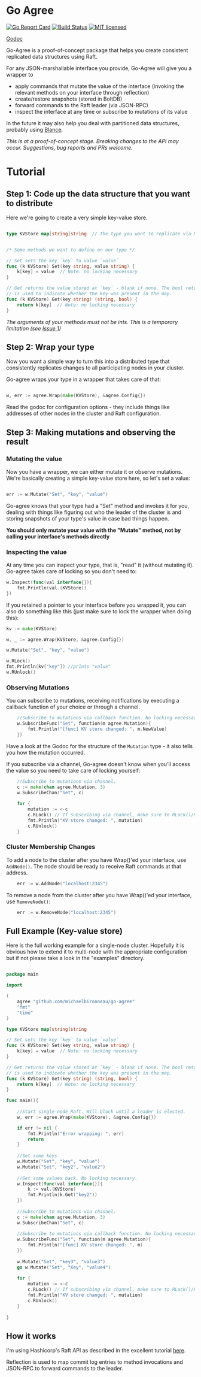 # Go Agree

[![Go Report Card](http://goreportcard.com/badge/github.com/michaelbironneau/go-agree)](https://goreportcard.com/report/github.com/michaelbironneau/go-agree)
[![Build Status](https://travis-ci.org/michaelbironneau/go-agree.svg?branch=master)](https://travis-ci.org/michaelbironneau/go-agree/)
[![MIT licensed](https://img.shields.io/badge/license-MIT-blue.svg)](https://raw.githubusercontent.com/michaelbironneau/go-agree/master/LICENSE.md)


[Godoc](https://godoc.org/github.com/michaelbironneau/go-agree)

Go-Agree is a proof-of-concept package that helps you create consistent replicated data structures using Raft. 

For any JSON-marshallable interface you provide, Go-Agree will give you a wrapper to

* apply commands that mutate the value of the interface (invoking the relevant methods on your interface through reflection)
* create/restore snapshots (stored in BoltDB)
* forward commands to the Raft leader (via JSON-RPC)
* inspect the interface at any time or subscribe to mutations of its value 

In the future it may also help you deal with partitioned data structures, probably using [Blance](https://github.com/couchbase/blance).

*This is at a proof-of-concept stage. Breaking changes to the API may occur. Suggestions, bug reports and PRs welcome.*

# Tutorial

## Step 1: Code up the data structure that you want to distribute

Here we're going to create a very simple key-value store.

```go

type KVStore map[string]string  // The type you want to replicate via Raft


/* Some methods we want to define on our type */

// Set sets the key `key` to value `value`
func (k KVStore) Set(key string, value string) {
	k[key] = value	// Note: no locking necessary
}

// Get returns the value stored at `key` - blank if none. The bool return parameter
// is used to indicate whether the key was present in the map.
func (k KVStore) Get(key string) (string, bool) {
	return k[key]  // Note: no locking necessary
}

```
*The arguments of your methods must not be ints. This is a temporary limitation (see [Issue 1](https://github.com/michaelbironneau/go-agree/issues/1))*


## Step 2: Wrap your type

Now you want a simple way to turn this into a distributed type that consistently replicates changes to all participating nodes in your cluster.

Go-agree wraps your type in a wrapper that takes care of that:

```go

w, err := agree.Wrap(make(KVStore), &agree.Config{})

```

Read the godoc for configuration options - they include things like addresses of other nodes in the cluster and Raft configuration.

## Step 3: Making mutations and observing the result 

### Mutating the value

Now you have a wrapper, we can either mutate it or observe mutations. We're basically creating a simple key-value store here, so let's set a value:

```go

err := w.Mutate("Set", "key", "value")

```

Go-agree knows that your type had a "Set" method and invokes it for you, dealing with things like figuring out who the leader of the cluster is and storing snapshots of your type's value in case bad things happen.

**You should only mutate your value with the "Mutate" method, not by calling your interface's methods directly**

### Inspecting the value

At any time you can inspect your type, that is, "read" it (without mutating it). Go-agree takes care of locking so you don't need to:

```go
w.Inspect(func(val interface{}){
	fmt.Println(val.(KVStore))	
})
```

If you retained a pointer to your interface before you wrapped it, you can also do something like this (just make sure to lock the wrapper when doing this):

```go
kv := make(KVStore)

w, _ := agree.Wrap(KVStore, &agree.Config{})

w.Mutate("Set", "key", "value")

w.RLock()
fmt.Println(kv["key"]) //prints "value"
w.RUnlock()

```

### Observing Mutations

You can subscribe to mutations, receiving notifications by executing a callback function of your choice or through a channel.

```go
	//Subscribe to mutations via callback function. No locking necessary.
	w.SubscribeFunc("Set", function(m agree.Mutation){
		fmt.Println("[func] KV store changed: ", m.NewValue)
	})
```

Have a look at the Godoc for the structure of the `Mutation` type - it also tells you how the mutation occurred. 

If you subscribe via a channel, Go-agree doesn't know when you'll access the value so you need to take care of locking yourself:

```go
	//Subscribe to mutations via channel.
	c := make(chan agree.Mutation, 3)
	w.SubscribeChan("Set", c)
	
	for {
		mutation := <-c
		c.RLock() // If subscribing via channel, make sure to RLock()/RUnlock() the wrapper.
		fmt.Println("KV store changed: ", mutation)
		c.RUnlock()
	}

```

### Cluster Membership Changes

To add a node to the cluster after you have Wrap()'ed your interface, use `AddNode()`. The node should be ready to receive Raft commands at that address.

```go
	err := w.AddNode("localhost:2345")
```

To remove a node from the cluster after you have Wrap()'ed your interface, use `RemoveNode()`:

```go
	err := w.RemoveNode("localhost:2345")
```



## Full Example (Key-value store)

Here is the full working example for a single-node cluster. Hopefully it is obvious how to extend it to multi-node with the appropriate configuration but if not please take a look in the "examples" directory.

```go

package main

import 

(
	agree "github.com/michaelbironneau/go-agree"
	"fmt"
	"time"
)

type KVStore map[string]string

// Set sets the key `key` to value `value`
func (k KVStore) Set(key string, value string) {
	k[key] = value	// Note: no locking necessary
}

// Get returns the value stored at `key` - blank if none. The bool return parameter
// is used to indicate whether the key was present in the map.
func (k KVStore) Get(key string) (string, bool) {
	return k[key]  // Note: no locking necessary
}

func main(){
	
	//Start single-node Raft. Will block until a leader is elected.
	w, err := agree.Wrap(make(KVStore), &agree.Config{})

	if err != nil {
		fmt.Println("Error wrapping: ", err)
		return
	}
	
	//Set some keys
	w.Mutate("Set", "key", "value")
	w.Mutate("Set", "key2", "value2")
	
	//Get some values back. No locking necessary.
	w.Inspect(func(val interface{}){
		k := val.(KVStore)
		fmt.Println(k.Get("key2"))	
	})
	
	//Subscribe to mutations via channel.
	c := make(chan agree.Mutation, 3)
	w.SubscribeChan("Set", c)
	
	//Subscribe to mutations via callback function. No locking necessary.
	w.SubscribeFunc("Set", function(m agree.Mutation){
		fmt.Println("[func] KV store changed: ", m)
	})
	
	w.Mutate("Set", "key3", "value3")
	go w.Mutate("Set", "Key", "value4")
	
	for {
		mutation := <-c
		c.RLock() // If subscribing via channel, make sure to RLock()/RUnlock() the wrapper.
		fmt.Println("KV store changed: ", mutation)
		c.RUnlock()
	}
			
}


```

## How it works

I'm using Hashicorp's Raft API as described in the excellent tutorial [here](https://github.com/otoolep/hraftd).

Reflection is used to map commit log entries to method invocations and JSON-RPC to forward commands to the leader.
